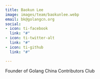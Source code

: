 ```yaml
---
title: Baokun Lee
image: images/team/baokunlee.webp
email: bk@golangcn.org
social:
- icon: ti-facebook
  link: "#"
- icon: ti-twitter-alt
  link: "#"
- icon: ti-github
  link: "#"

---
```

Founder of Golang China Contributors Club